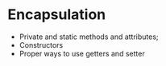 # Encapsulation

* Private and static methods and attributes;
* Constructors
* Proper ways to use getters and setter
